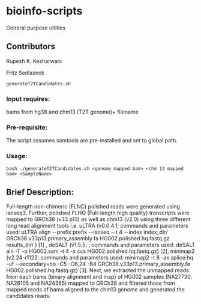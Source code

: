 # bioinfo-scripts
General purpose utlities 

## Contributors

Rupesh K. Kesharwani 

Fritz Sedlazeck

`generateT2TCandidates.sh`

### Input requires: 

bams from hg38 and chm13 (T2T genome)+ filename

### Pre-requisite: 

The script assumes samtools are pre-installed and set to global path.

### Usage:

```bash ./generateT2TCandidates.sh <genome mapped bam> <chm 13 mapped bam> <SampleName>```

## Brief Description:

Full-length non-chimeric (FLNC) polished reads were generated using isoseq3. Further, polished FLHQ (Full-length high quality) transcripts were mapped to GRCh38 (v33 p13) as well as chm13 (v2.0) using three different long read alignment tools i.e. uLTRA (v0.0.4.1; commands and parameters used: uLTRA align --prefix prefix --isoseq --t 4 --index index_dir/ GRCh38.v33p13.primary_assembly.fa HG002.polished.hq.fastq.gz results_dir/ ) [1] , deSALT (v1.5.5; ; commands and parameters used: deSALT aln -T -o HG002.sam -t 4 -x ccs HG002.polished.hq.fastq.gz) [2], minimap2 (v2.24-r1122; commands and parameters used:
minimap2 -t 8 -ax splice:hq -uf --secondary=no -C5 -O6,24 -B4 GRCh38.v33p13.primary_assembly.fa HG002.polished.hq.fastq.gz) [3]. Next, we extracted the unmapped reads from each bams (binary alignment and map) of HG002 samples (NA27730, NA26105 and NA24385) mapped to GRCh38 and filtered those from mapped reads of bams aligned to the chm13 genome and generated the candidates reads.

